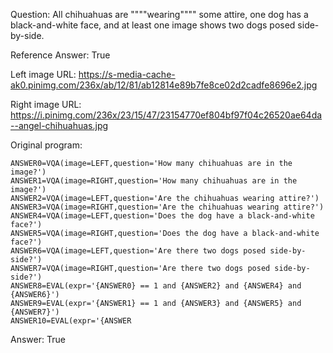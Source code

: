 Question: All chihuahuas are """"wearing"""" some attire, one dog has a black-and-white face, and at least one image shows two dogs posed side-by-side.

Reference Answer: True

Left image URL: https://s-media-cache-ak0.pinimg.com/236x/ab/12/81/ab12814e89b7fe8ce02d2cadfe8696e2.jpg

Right image URL: https://i.pinimg.com/236x/23/15/47/23154770ef804bf97f04c26520ae64da--angel-chihuahuas.jpg

Original program:

```
ANSWER0=VQA(image=LEFT,question='How many chihuahuas are in the image?')
ANSWER1=VQA(image=RIGHT,question='How many chihuahuas are in the image?')
ANSWER2=VQA(image=LEFT,question='Are the chihuahuas wearing attire?')
ANSWER3=VQA(image=RIGHT,question='Are the chihuahuas wearing attire?')
ANSWER4=VQA(image=LEFT,question='Does the dog have a black-and-white face?')
ANSWER5=VQA(image=RIGHT,question='Does the dog have a black-and-white face?')
ANSWER6=VQA(image=LEFT,question='Are there two dogs posed side-by-side?')
ANSWER7=VQA(image=RIGHT,question='Are there two dogs posed side-by-side?')
ANSWER8=EVAL(expr='{ANSWER0} == 1 and {ANSWER2} and {ANSWER4} and {ANSWER6}')
ANSWER9=EVAL(expr='{ANSWER1} == 1 and {ANSWER3} and {ANSWER5} and {ANSWER7}')
ANSWER10=EVAL(expr='{ANSWER
```
Answer: True

